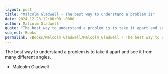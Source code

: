 ```yaml
---
layout: post
title: "Malcolm Gladwell - The best way to understand a problem is"
date: 2024-12-28 12:00:00 -0000
author: Malcolm Gladwell
quote: "The best way to understand a problem is to take it apart and see it from many different angles."
subject: Books
permalink: /Books/Malcolm Gladwell/Malcolm Gladwell - The best way to understand a problem is
---
```


The best way to understand a problem is to take it apart and see it from many different angles.

- Malcolm Gladwell
